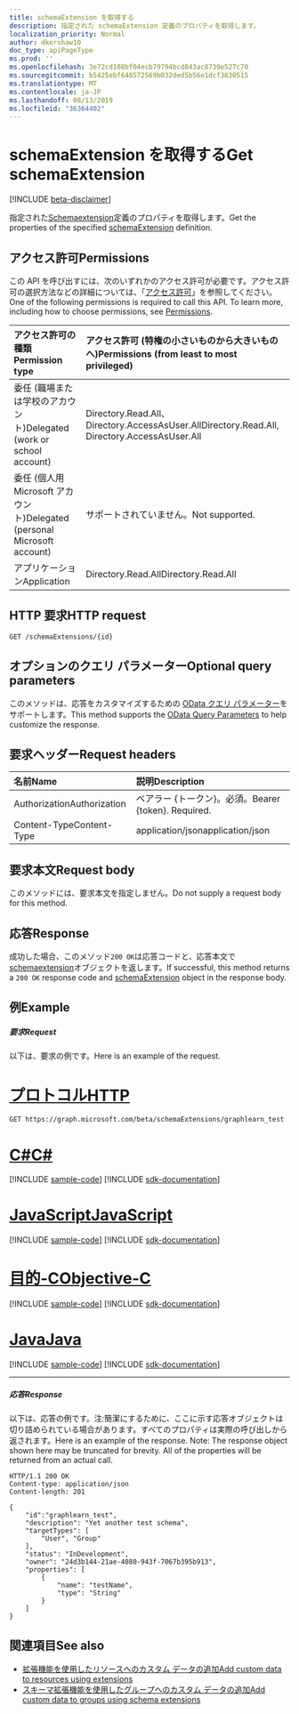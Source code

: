```yaml
---
title: schemaExtension を取得する
description: 指定された schemaExtension 定義のプロパティを取得します。
localization_priority: Normal
author: dkershaw10
doc_type: apiPageType
ms.prod: ''
ms.openlocfilehash: 3e72cd108bf04ecb79794bcd843ac8739e527c70
ms.sourcegitcommit: b5425ebf648572569b032ded5b56e1dcf3830515
ms.translationtype: MT
ms.contentlocale: ja-JP
ms.lasthandoff: 08/13/2019
ms.locfileid: "36364402"
---
```

# <a name="get-schemaextension"></a><span data-ttu-id="34adc-103">schemaExtension を取得する</span><span class="sxs-lookup"><span data-stu-id="34adc-103">Get schemaExtension</span></span>

[!INCLUDE [beta-disclaimer](../../includes/beta-disclaimer.md)]

<span data-ttu-id="34adc-104">指定された[Schemaextension](../resources/schemaextension.md)定義のプロパティを取得します。</span><span class="sxs-lookup"><span data-stu-id="34adc-104">Get the properties of the specified [schemaExtension](../resources/schemaextension.md) definition.</span></span>

## <a name="permissions"></a><span data-ttu-id="34adc-105">アクセス許可</span><span class="sxs-lookup"><span data-stu-id="34adc-105">Permissions</span></span>
<span data-ttu-id="34adc-p101">この API を呼び出すには、次のいずれかのアクセス許可が必要です。アクセス許可の選択方法などの詳細については、「[アクセス許可](/graph/permissions-reference)」を参照してください。</span><span class="sxs-lookup"><span data-stu-id="34adc-p101">One of the following permissions is required to call this API. To learn more, including how to choose permissions, see [Permissions](/graph/permissions-reference).</span></span>


|<span data-ttu-id="34adc-108">アクセス許可の種類</span><span class="sxs-lookup"><span data-stu-id="34adc-108">Permission type</span></span>      | <span data-ttu-id="34adc-109">アクセス許可 (特権の小さいものから大きいものへ)</span><span class="sxs-lookup"><span data-stu-id="34adc-109">Permissions (from least to most privileged)</span></span>              |
|:--------------------|:---------------------------------------------------------|
|<span data-ttu-id="34adc-110">委任 (職場または学校のアカウント)</span><span class="sxs-lookup"><span data-stu-id="34adc-110">Delegated (work or school account)</span></span> | <span data-ttu-id="34adc-111">Directory.Read.All、Directory.AccessAsUser.All</span><span class="sxs-lookup"><span data-stu-id="34adc-111">Directory.Read.All, Directory.AccessAsUser.All</span></span>    |
|<span data-ttu-id="34adc-112">委任 (個人用 Microsoft アカウント)</span><span class="sxs-lookup"><span data-stu-id="34adc-112">Delegated (personal Microsoft account)</span></span> | <span data-ttu-id="34adc-113">サポートされていません。</span><span class="sxs-lookup"><span data-stu-id="34adc-113">Not supported.</span></span>    |
|<span data-ttu-id="34adc-114">アプリケーション</span><span class="sxs-lookup"><span data-stu-id="34adc-114">Application</span></span> | <span data-ttu-id="34adc-115">Directory.Read.All</span><span class="sxs-lookup"><span data-stu-id="34adc-115">Directory.Read.All</span></span> |

## <a name="http-request"></a><span data-ttu-id="34adc-116">HTTP 要求</span><span class="sxs-lookup"><span data-stu-id="34adc-116">HTTP request</span></span>
<!-- { "blockType": "ignored" } -->
```http
GET /schemaExtensions/{id}
```
## <a name="optional-query-parameters"></a><span data-ttu-id="34adc-117">オプションのクエリ パラメーター</span><span class="sxs-lookup"><span data-stu-id="34adc-117">Optional query parameters</span></span>
<span data-ttu-id="34adc-118">このメソッドは、応答をカスタマイズするための [OData クエリ パラメーター](https://developer.microsoft.com/graph/docs/concepts/query_parameters)をサポートします。</span><span class="sxs-lookup"><span data-stu-id="34adc-118">This method supports the [OData Query Parameters](https://developer.microsoft.com/graph/docs/concepts/query_parameters) to help customize the response.</span></span>

## <a name="request-headers"></a><span data-ttu-id="34adc-119">要求ヘッダー</span><span class="sxs-lookup"><span data-stu-id="34adc-119">Request headers</span></span>
| <span data-ttu-id="34adc-120">名前</span><span class="sxs-lookup"><span data-stu-id="34adc-120">Name</span></span>      |<span data-ttu-id="34adc-121">説明</span><span class="sxs-lookup"><span data-stu-id="34adc-121">Description</span></span>|
|:----------|:----------|
| <span data-ttu-id="34adc-122">Authorization</span><span class="sxs-lookup"><span data-stu-id="34adc-122">Authorization</span></span>  | <span data-ttu-id="34adc-p102">ベアラー {トークン}。必須。</span><span class="sxs-lookup"><span data-stu-id="34adc-p102">Bearer {token}. Required.</span></span> |
| <span data-ttu-id="34adc-125">Content-Type</span><span class="sxs-lookup"><span data-stu-id="34adc-125">Content-Type</span></span>   | <span data-ttu-id="34adc-126">application/json</span><span class="sxs-lookup"><span data-stu-id="34adc-126">application/json</span></span> |

## <a name="request-body"></a><span data-ttu-id="34adc-127">要求本文</span><span class="sxs-lookup"><span data-stu-id="34adc-127">Request body</span></span>
<span data-ttu-id="34adc-128">このメソッドには、要求本文を指定しません。</span><span class="sxs-lookup"><span data-stu-id="34adc-128">Do not supply a request body for this method.</span></span>

## <a name="response"></a><span data-ttu-id="34adc-129">応答</span><span class="sxs-lookup"><span data-stu-id="34adc-129">Response</span></span>

<span data-ttu-id="34adc-130">成功した場合、このメソッド`200 OK`は応答コードと、応答本文で[schemaextension](../resources/schemaextension.md)オブジェクトを返します。</span><span class="sxs-lookup"><span data-stu-id="34adc-130">If successful, this method returns a `200 OK` response code and [schemaExtension](../resources/schemaextension.md) object in the response body.</span></span>
## <a name="example"></a><span data-ttu-id="34adc-131">例</span><span class="sxs-lookup"><span data-stu-id="34adc-131">Example</span></span>
##### <a name="request"></a><span data-ttu-id="34adc-132">要求</span><span class="sxs-lookup"><span data-stu-id="34adc-132">Request</span></span>
<span data-ttu-id="34adc-133">以下は、要求の例です。</span><span class="sxs-lookup"><span data-stu-id="34adc-133">Here is an example of the request.</span></span>

# <a name="httptabhttp"></a>[<span data-ttu-id="34adc-134">プロトコル</span><span class="sxs-lookup"><span data-stu-id="34adc-134">HTTP</span></span>](#tab/http)
<!-- {
  "blockType": "request",
  "name": "get_schemaextension"
}-->
```http
GET https://graph.microsoft.com/beta/schemaExtensions/graphlearn_test
```
# <a name="ctabcsharp"></a>[<span data-ttu-id="34adc-135">C#</span><span class="sxs-lookup"><span data-stu-id="34adc-135">C#</span></span>](#tab/csharp)
[!INCLUDE [sample-code](../includes/snippets/csharp/get-schemaextension-csharp-snippets.md)]
[!INCLUDE [sdk-documentation](../includes/snippets/snippets-sdk-documentation-link.md)]

# <a name="javascripttabjavascript"></a>[<span data-ttu-id="34adc-136">JavaScript</span><span class="sxs-lookup"><span data-stu-id="34adc-136">JavaScript</span></span>](#tab/javascript)
[!INCLUDE [sample-code](../includes/snippets/javascript/get-schemaextension-javascript-snippets.md)]
[!INCLUDE [sdk-documentation](../includes/snippets/snippets-sdk-documentation-link.md)]

# <a name="objective-ctabobjc"></a>[<span data-ttu-id="34adc-137">目的-C</span><span class="sxs-lookup"><span data-stu-id="34adc-137">Objective-C</span></span>](#tab/objc)
[!INCLUDE [sample-code](../includes/snippets/objc/get-schemaextension-objc-snippets.md)]
[!INCLUDE [sdk-documentation](../includes/snippets/snippets-sdk-documentation-link.md)]

# <a name="javatabjava"></a>[<span data-ttu-id="34adc-138">Java</span><span class="sxs-lookup"><span data-stu-id="34adc-138">Java</span></span>](#tab/java)
[!INCLUDE [sample-code](../includes/snippets/java/get-schemaextension-java-snippets.md)]
[!INCLUDE [sdk-documentation](../includes/snippets/snippets-sdk-documentation-link.md)]

---

##### <a name="response"></a><span data-ttu-id="34adc-139">応答</span><span class="sxs-lookup"><span data-stu-id="34adc-139">Response</span></span>
<span data-ttu-id="34adc-p103">以下は、応答の例です。注:簡潔にするために、ここに示す応答オブジェクトは切り詰められている場合があります。すべてのプロパティは実際の呼び出しから返されます。</span><span class="sxs-lookup"><span data-stu-id="34adc-p103">Here is an example of the response. Note: The response object shown here may be truncated for brevity. All of the properties will be returned from an actual call.</span></span>
<!-- {
  "blockType": "response",
  "truncated": true,
  "@odata.type": "microsoft.graph.schemaExtension"
} -->
```http
HTTP/1.1 200 OK
Content-type: application/json
Content-length: 201

{
    "id":"graphlearn_test",
    "description": "Yet another test schema",
    "targetTypes": [
        "User", "Group"
    ],
    "status": "InDevelopment",
    "owner": "24d3b144-21ae-4080-943f-7067b395b913",
    "properties": [
        {
            "name": "testName",
            "type": "String"
        }
    ]
}
```

## <a name="see-also"></a><span data-ttu-id="34adc-143">関連項目</span><span class="sxs-lookup"><span data-stu-id="34adc-143">See also</span></span>

- [<span data-ttu-id="34adc-144">拡張機能を使用したリソースへのカスタム データの追加</span><span class="sxs-lookup"><span data-stu-id="34adc-144">Add custom data to resources using extensions</span></span>](/graph/extensibility-overview)
- [<span data-ttu-id="34adc-145">スキーマ拡張機能を使用したグループへのカスタム データの追加</span><span class="sxs-lookup"><span data-stu-id="34adc-145">Add custom data to groups using schema extensions</span></span>](/graph/extensibility-schema-groups)


<!-- uuid: 8fcb5dbc-d5aa-4681-8e31-b001d5168d79
2015-10-25 14:57:30 UTC -->
<!--
{
  "type": "#page.annotation",
  "description": "Get schemaExtension",
  "keywords": "",
  "section": "documentation",
  "tocPath": "",
  "suppressions": [
  ]
}
-->
